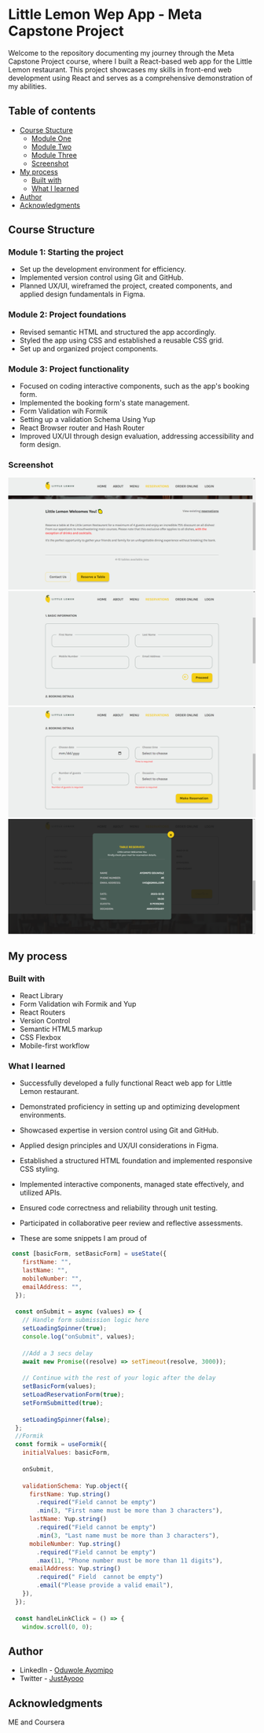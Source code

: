 # Little Lemon Wep App - Meta Capstone Project

Welcome to the repository documenting my journey through the Meta Capstone Project course, where I built a React-based web app for the Little Lemon restaurant. This project showcases my skills in front-end web development using React and serves as a comprehensive demonstration of my abilities.

## Table of contents

- [Course Stucture](#course-structure)
  - [Module One](#module-one)
  - [Module Two](#module-two)
  - [Module Three](#module-three)
  - [Screenshot](#screenshot)
- [My process](#my-process)
  - [Built with](#built-with)
  - [What I learned](#what-i-learned)
- [Author](#author)
- [Acknowledgments](#acknowledgments)


## Course Structure

### Module 1: Starting the project
- Set up the development environment for efficiency.
- Implemented version control using Git and GitHub.
- Planned UX/UI, wireframed the project, created components, and applied design fundamentals in Figma.

### Module 2: Project foundations
- Revised semantic HTML and structured the app accordingly.
- Styled the app using CSS and established a reusable CSS grid.
- Set up and organized project components.

### Module 3: Project functionality
- Focused on coding interactive components, such as the app's booking form.
- Implemented the booking form's state management.
- Form Validation wih Formik
- Setting up a validation Schema Using Yup
- React Browser router and Hash Router
- Improved UX/UI through design evaluation, addressing accessibility and form design.

  
### Screenshot

![](https://github.com/oduwole-ayomipo/little-lemon-restaurant/blob/main/snippets/Screenshot%202023-12-01%20033947.png
)
![](https://github.com/oduwole-ayomipo/little-lemon-restaurant/blob/main/snippets/Screenshot%202023-12-01%20034007.png
)
![](https://github.com/oduwole-ayomipo/little-lemon-restaurant/blob/main/snippets/Screenshot%202023-12-01%20034014.png
)
![](
https://github.com/oduwole-ayomipo/little-lemon-restaurant/blob/main/snippets/Screenshot%202023-12-01%20034019.png)

## My process

### Built with
- React Library
- Form Validation wih Formik and Yup
- React Routers
- Version Control
- Semantic HTML5 markup
- CSS Flexbox
- Mobile-first workflow


### What I learned

- Successfully developed a fully functional React web app for Little Lemon restaurant.
- Demonstrated proficiency in setting up and optimizing development environments.
- Showcased expertise in version control using Git and GitHub.
- Applied design principles and UX/UI considerations in Figma.
- Established a structured HTML foundation and implemented responsive CSS styling.
- Implemented interactive components, managed state effectively, and utilized APIs.
- Ensured code correctness and reliability through unit testing.
- Participated in collaborative peer review and reflective assessments.

- These are some snippets I am proud of

```js
 const [basicForm, setBasicForm] = useState({
    firstName: "",
    lastName: "",
    mobileNumber: "",
    emailAddress: "",
  });

  const onSubmit = async (values) => {
    // Handle form submission logic here
    setLoadingSpinner(true);
    console.log("onSubmit", values);

    //Add a 3 secs delay
    await new Promise((resolve) => setTimeout(resolve, 3000));

    // Continue with the rest of your logic after the delay
    setBasicForm(values);
    setLoadReservationForm(true);
    setFormSubmitted(true);

    setLoadingSpinner(false);
  };
  //Formik
  const formik = useFormik({
    initialValues: basicForm,

    onSubmit,

    validationSchema: Yup.object({
      firstName: Yup.string()
        .required("Field cannot be empty")
        .min(3, "First name must be more than 3 characters"),
      lastName: Yup.string()
        .required("Field cannot be empty")
        .min(3, "Last name must be more than 3 characters"),
      mobileNumber: Yup.string()
        .required("Field cannot be empty")
        .max(11, "Phone number must be more than 11 digits"),
      emailAddress: Yup.string()
        .required(" Field  cannot be empty")
        .email("Please provide a valid email"),
    }),
  });

  const handleLinkClick = () => {
    window.scroll(0, 0);
```


## Author

- LinkedIn - [Oduwole Ayomipo]([https://www.frontendmentor.io/profile/oduwoleayomipo](https://www.linkedin.com/in/oduwole-ayomipo/))
- Twitter - [JustAyooo](https://www.twitter.com/ayooo.eth)


## Acknowledgments
ME and Coursera
